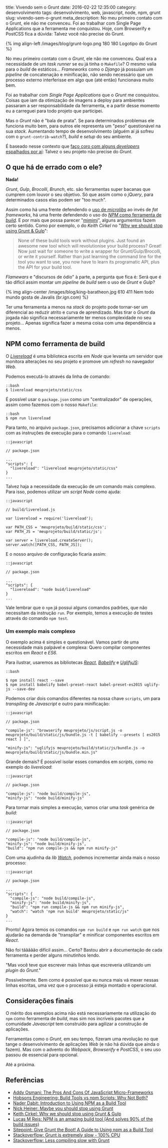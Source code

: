 title: Vivendo sem o Grunt
date: 2016-02-22 12:35:00
category: desenvolvimento
tags: desenvolvimento, web, javascript, node, npm, grunt
slug: vivendo-sem-o-grunt
meta_description: No meu primeiro contato com o Grunt, ele não me convenceu. Foi ao trabalhar com Single Page Applications que a ferramenta me conquistou. Hoje, com Browserify e PostCSS fica a dúvida: Talvez você não precise do Grunt.

{% img align-left /images/blog/grunt-logo.png 180 180 Logotipo do Grunt %}

No meu primeiro contato com o *Grunt*, ele não me convenceu. Qual era a
necessidade de um *task runner*  se eu já tinha o `Makefile`? O mesmo valia
para o *build* de estáticos... *Frameworks*  como o *Django*  já possuíam um
*pipeline*  de concatenação e minificação, não sendo necessário que um processo
externo interferisse em algo que (até então) funcionava muito bem.

<!-- PELICAN_END_SUMMARY -->

Foi ao trabalhar com *Single Page Applications* que o *Grunt* me conquistou.
Coisas que iam da otimização de imagens a deploy para ambientes passaram a
ser responsabilidade da ferramenta, e a partir desse momento eu a carreguei
para todo projeto que participei.

Mas o *Grunt* não é "bala de prata". Se para determinados problemas ele funciona
muito bem, para outros ele representa um "peso" questionável na sua *stack*. Aumentando
tempo de desenvolvimento (alguém aí já sofreu com o `grunt-contrib-watch`?),
*build* e *setup* do seu ambiente.

É baseado nesse contexto que [faço coro com alguns *developers* espalhados por aí](https://www.google.com.br/search?q=stop%20using%20grunt&oq=stop%20using%20grunt&aqs=chrome..69i57j0l5.1498j0j7&sourceid=chrome&es_sm=91&ie=UTF-8 "Stop using Grunt"):
Talvez o seu projeto não precise do *Grunt*.


## O que há de errado com o ele?

**Nada!**

*Grunt*, *Gulp*, *Brocolli*, *Brunch*, etc. são ferramentas super bacanas que
cumprem com louvor o seu objetivo. Só que assim como o *jQuery*, para
determinados casos elas podem ser "too much".

Assim como há uma frente defendendo o [uso de *microlibs*](http://www.codemag.com/article/1501101 "Why Micro JavaScript Library Should Be Used in Your Next Application")
ao invés de *fat frameworks*, há uma frente defendendo o uso do [*NPM* como ferramenta de *build*](http://www.sitepoint.com/guide-to-npm-as-a-build-tool/ "Give Grunt the Boot! A Guide to Using npm as a Build Tool").
E por mais que possa parecer "[mimimi](https://www.youtube.com/watch?v=tSUtPkJhvOU "Chora mais")",
alguns argumentos fazem certo sentido. Como por exemplo, o do
*Keith Cirkel* no "[Why we should stop using Grunt & Gulp](http://blog.keithcirkel.co.uk/why-we-should-stop-using-grunt/ "Você deveria parar de usar Grunt")":

> None of these build tools work without plugins. Just found an awesome new
> tool which will revolutionise your build process? Great! Now just wait for
> someone to write a wrapper for Grunt/Gulp/Brocolli, or write it yourself.
> Rather than just learning the command line for the tool you want to use,
> you now have to learn its programatic API, plus the API for your build tool. 

*Flamewars* e "discursos de ódio" à parte, a pergunta que fica é: Será que é tão difícil assim
montar um *pipeline* de *build* sem o uso de *Grunt* e *Gulp*?

{% img align-center /images/blog/king-baratheon.jpg 610 411 Nem todo mundo gosta de Javalis (br.ign.com) %}

Ter uma ferramenta a menos na *stack* do projeto pode tornar-ser um diferencial
ao reduzir atrito e curva de aprendizado.  Mas tirar o *Grunt* da jogada não
significa necessariamente ter menos complexidade no seu projeto...
Apenas significa fazer a mesma coisa com uma dependência a menos.


## NPM como ferramenta de build

O *[Livereload](https://www.npmjs.com/package/livereload "LiveReload server")*
é uma biblioteca escrita em *Node* que levanta um servidor que monitora alterações
no seu projeto e promove um *refresh* no navegador *Web*.

Podemos executá-lo através da linha de comando:

    ::bash
    $ livereload meuprojeto/static/css

É possível usar o `package.json` como um "centralizador" de operações, assim
como fazemos com o nosso `Makefile`:

    ::bash
    $ npm run livereload

Para tanto, no arquivo `package.json`, precisamos adicionar a chave `scripts`
com as instruções de execução para o comando `livereload`:

    ::javascript

    // package.json

    ...
    "scripts": {
      "livereload": "livereload meuprojeto/static/css"
    }
    ...


Talvez haja a necessidade da execução de um comando mais complexo. Para isso,
podemos utilizar um *script* *Node* como ajuda:

    ::javascript

    // build/livereload.js

    var livereload = require('livereload');

    var PATH_CSS = 'meuprojeto/build/static/css';
    var PATH_JS = 'meuprojeto/build/static/js';

    var server = livereload.createServer();
    server.watch([PATH_CSS, PATH_JS]);

E o nosso arquivo de configuração ficaria assim:

    ::javascript

    // package.json

    ...
    "scripts": {
      "livereload": "node buid/livereload"
    }
    ...


Vale lembrar que o `npm` já possui alguns comandos padrões, que não necessitam
da instrução `run`. Por exemplo, temos a execução de testes através do comando `npm test`.


### Um exemplo mais complexo

O exemplo acima é simples e questionável. Vamos partir de uma necessidade
mais palpável e complexa: Quero compilar componentes escritos em *React* e *ES6*.

Para ilustrar, usaremos as bibliotecas *[React](https://facebook.github.io/react/ "A Javascript library for building UI")*,
*[Babelify](https://github.com/babel/babelify "Browserify transform for Babel")* e
*[UglifyJS](https://github.com/mishoo/UglifyJS2 "JavaScript parser / mangler / compressor / beautifier toolkit")*:

    ::bash

    $ npm install react --save
    $ npm install babelify babel-preset-react babel-preset-es2015 uglify-js --save-dev

Podemos criar dois comandos diferentes na nossa chave `scripts`, um para
*transpiling* de *Javascript* e outro para minificação:

    ::javascript

    // package.json

    "compile-js": "browserify meuprojeto/js/script.js -o meuprojeto/build/static/js/bundle.js -t [ babelify --presets [ es2015 react ] ]",

    "minify-js": "uglifyjs meuprojeto/build/static/js/bundle.js -o meuprojeto/build/static/js/bundle.min.js"


Grande demais? É possível isolar esses comandos em *scripts*, como no exemplo do *livereload*:

    ::javascript

    // package.json

    "compile-js": "node build/compile-js",
    "minify-js": "node build/minify-js"


Para tornar mais simples a execução, vamos criar uma *task* genérica de *build*:

    ::javascript

    // package.json

    "compile-js": "node build/compile-js",
    "minify-js": "node build/minify-js",
    "build": "npm run compile-js && npm run minify-js"


Com uma ajudinha da *lib* *[Watch](https://www.npmjs.com/package/watch "Utilities for watching file trees")*,
podemos incrementar ainda mais o nosso processo:

    ::javascript

    // package.json

    ...
    "scripts": {
      "compile-js": "node build/compile-js",
      "minify-js": "node build/minify-js",
      "build": "npm run compile-js && npm run minify-js",
      "watch": "watch 'npm run build' meuprojeto/static/js"
    }
    ...


Pronto! Agora temos os comandos `npm run build` e `npm run watch` que nos ajudarão na demanda
de "transpilar" e minificar componentes escritos em *React*.

Não foi tããããão difícil assim... Certo? Bastou abrir a documentação de
cada ferramenta e perder alguns minutinhos lendo.

"Mas você teve que escrever mais linhas que escreveria utilizando um *plugin*
do *Grunt*."

Possivelmente. Bem como é possível que eu nunca mais vá mexer nessas linhas escritas,
uma vez que o processo já esteja montado e operacional.


## Considerações finais

O mérito dos exemplos acima não está necessariamente na utilização do `npm`
como ferramenta de *build*, mas sim nos incríveis pacotes que a comunidade
*Javascript* tem construído para agilizar a construção de aplicações.

Ferramentas como o *Grunt*, em seu tempo, fizeram uma revolução no que tange o
desenvolvimento de aplicações *Web* (e não há dúvida que ainda o fazem).
Mas com o advento do *Webpack*, *Browserify* e *PostCSS*,
o seu uso passou de essencial para opcional.

Até a próxima.


## Referências

* [Addy Osmani: The Pros And Cons Of JavaScript Micro-Frameworks](https://addyosmani.com/blog/prosconsmicroframeworks/)
* [Hobsons Engineering: Build Tools vs npm Scripts: Why Not Both?](http://engineering.hobsons.com/2015/06/26/build-tools-vs-npm-scripts-why-not-both/)
* [Nader Dabit: Introduction to Using NPM as a Build Tool](https://medium.com/@dabit3/introduction-to-using-npm-as-a-build-tool-b41076f488b0#.hc5o17p1p)
* [Nick Heiner: Maybe you should stop using Grunt](https://medium.com/@nickheiner/maybe-you-should-stop-using-grunt-40ac57fd6ad9#.cpc7pdvwr)
* [Keith Cirkel: Why we should stop using Grunt & Gulp](http://blog.keithcirkel.co.uk/why-we-should-stop-using-grunt/)
* [Lucas M Reis: NPM is an amazing build tool (And solves 90% of the build issues)](http://lucasmreis.github.io/blog/npm-is-an-amazing-build-tool/)
* [Sitepoint: Give Grunt the Boot! A Guide to Using npm as a Build Tool](http://www.sitepoint.com/guide-to-npm-as-a-build-tool/)
* [Stackoverflow: Grunt is extremely slow - 100% CPU](http://stackoverflow.com/questions/28503800/grunt-is-extremely-slow-100-cpu)
* [Stackoverflow: Less compiling slow with Grunt](http://stackoverflow.com/questions/29244671/less-compiling-slow-with-grunt)
